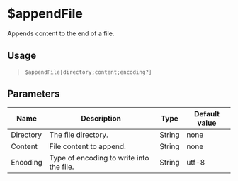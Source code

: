 # $appendFile
Appends content to the end of a file.
## Usage
> `$appendFile[directory;content;encoding?]`
## Parameters
|   Name    |               Description                |  Type  | Default value |
|-----------|------------------------------------------|--------|---------------|
| Directory | The file directory.                      | String | none          |
| Content   | File content to append.                  | String | none          |
| Encoding  | Type of encoding to write into the file. | String | utf-8         |

